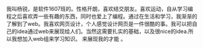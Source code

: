 我叫杨锐，是软件1607班的。性格开朗，喜欢结交朋友。喜欢运动，自从学习编程之后喜欢弄一些有趣的东西，同时也爱上了编程。通过在生活和学习，我渐渐的了解到了web。我喜欢网页设计，个人感觉设计网页是一件很酷的事。我可以把自己的idea通过web来展现给人们。当然这需要扎实的基础，以及很nice的idea.所以我想加入web组来学习知识。 来展现我的才能 。
